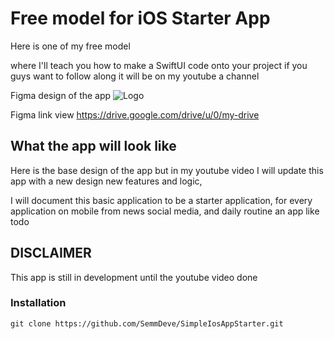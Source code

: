 # Free model for iOS Starter App

Here is one of my free model

where I'll teach you how to make a SwiftUI code onto your project
if you guys want to follow along it will be on my youtube a channel

Figma design of the app
![Logo](https://iili.io/HldNRZ7.png)

Figma link view https://drive.google.com/drive/u/0/my-drive

## What the app will look like

Here is the base design of the app but in my youtube video I will update 
this app with a new design new features and logic, 

I will document this basic application to be a starter application, 
for every application on mobile from news social media, and daily routine
an app like todo 

## DISCLAIMER
This app is still in development until the youtube video done

### Installation
```
git clone https://github.com/SemmDeve/SimpleIosAppStarter.git
```
    
